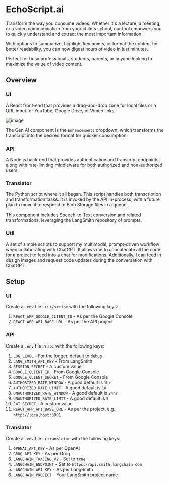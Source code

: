 # EchoScript.ai

Transform the way you consume videos. Whether it's a lecture, a meeting, or a video communication from your child's school, our tool empowers you to quickly understand and extract the most important information.

With options to summarize, highlight key points, or format the content for better readability, you can now digest hours of video in just minutes.

Perfect for busy professionals, students, parents, or anyone looking to maximize the value of video content.

## Overview

### UI
A React front-end that provides a drag-and-drop zone for local files or a URL input for YouTube, Google Drive, or Vimeo links.

![image](https://github.com/user-attachments/assets/56230592-f1a0-47d4-bbbf-78187c3137a6)

The Gen AI component is the `Enhancements` dropdown, which transforms the transcript into the desired format for quicker consumption.

### API
A Node.js back-end that provides authentication and transcript endpoints, along with rate-limiting middleware for both authorized and non-authorized users.

### Translator
The Python script where it all began. This script handles both transcription and transformation tasks. It is invoked by the API in-process, with a future plan to move it to respond to Blob Storage files in a queue.

This component includes Speech-to-Text conversion and related transformations, leveraging the LangSmith repository of prompts.

### Util
A set of simple scripts to support my multimodal, prompt-driven workflow when collaborating with ChatGPT. It allows me to concatenate all the code for a project to feed into a chat for modifications. Additionally, I can feed in design images and request code updates during the conversation with ChatGPT.

## Setup

### UI
Create a `.env` file in `ui/scribe` with the following keys:

1. `REACT_APP_GOOGLE_CLIENT_ID` - As per the Google Console
2. `REACT_APP_API_BASE_URL` - As per the API project

### API
Create a `.env` file in `api` with the following keys:

1. `LOG_LEVEL` - For the logger, default to `debug`
2. `LANG_SMITH_API_KEY` - From LangSmith
3. `SESSION_SECRET` - A custom value
4. `GOOGLE_CLIENT_ID` - From Google Console
5. `GOOGLE_CLIENT_SECRET` - From Google Console
6. `AUTHORIZED_RATE_WINDOW` - A good default is `1hr`
7. `AUTHORIZED_RATE_LIMIT` - A good default is `10`
8. `UNAUTHORIZED_RATE_WINDOW` - A good default is `24hr`
9. `UNAUTHORIZED_RATE_LIMIT` - A good default is `5`
10. `JWT_SECRET` - A custom value
11. `REACT_APP_API_BASE_URL` - As per the project, e.g., `http://localhost:3001`

### Translator
Create a `.env` file in `translator` with the following keys:

1. `OPENAI_API_KEY` - As per OpenAI
2. `GROQ_API_KEY` - As per Groq
3. `LANGCHAIN_TRACING_V2` - Set to `true`
4. `LANGCHAIN_ENDPOINT` - Set to `https://api.smith.langchain.com`
5. `LANGCHAIN_API_KEY` - As per LangSmith
6. `LANGCHAIN_PROJECT` - Your LangSmith project name
